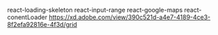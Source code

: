 react-loading-skeleton
react-input-range
react-google-maps
react-conentLoader
https://xd.adobe.com/view/390c521d-a4e7-4189-4ce3-8f2efa92816e-4f3d/grid
